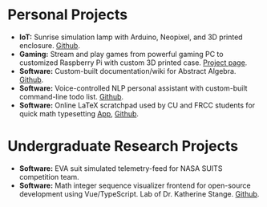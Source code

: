 # Personal Projects

* **IoT:** Sunrise simulation lamp with Arduino, Neopixel, and 3D printed enclosure. [Github](https://github.com/khaledallen/sunrise).
* **Gaming:** Stream and play games from powerful gaming PC to customized Raspberry Pi with custom 3D printed case. [Project page](/project/raspberry-pi-parsec).
* **Software:** Custom-built documentation/wiki for Abstract Algebra. [Github](https://github.com/khaledallen/mathdocs).
* **Software:** Voice-controlled NLP personal assistant with custom-built command-line todo list. [Github](https://github.com/khaledallen/todo).
* **Software:** Online LaTeX scratchpad used by CU and FRCC students for quick math typesetting [App](https://latexnotes.surge.sh/), [Github](https://github.com/khaledallen/latexnotes).

# Undergraduate Research Projects

* **Software:** EVA suit simulated telemetry-feed for NASA SUITS competition team.
* **Software:** Math integer sequence visualizer frontend for open-source development using Vue/TypeScript. Lab of Dr. Katherine Stange. [Github](https://github.com/katestange/newnumberscope).
